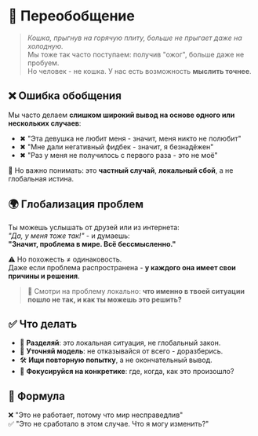 # 🧠 Переобобщение

> _Кошка, прыгнув на горячую плиту, больше не прыгает даже на холодную._  
> Мы тоже так часто поступаем: получив "ожог", больше даже не пробуем.  
> Но человек - не кошка. У нас есть возможность **мыслить точнее**.

## ❌ Ошибка обобщения

Мы часто делаем **слишком широкий вывод на основе одного или нескольких случаев**:

- ✖ "Эта девушка не любит меня - значит, меня никто не полюбит"
- ✖ "Мне дали негативный фидбек - значит, я безнадёжен"
- ✖ "Раз у меня не получилось с первого раза - это не моё"

🔄 Но важно понимать: это **частный случай**, **локальный сбой**, а не глобальная истина.

## 🌍 Глобализация проблем

Ты можешь услышать от друзей или из интернета:  
_"Да, у меня тоже так!"_ - и думаешь:  
**"Значит, проблема в мире. Всё бессмысленно."**

⚠️ Но похожесть ≠ одинаковость.  
Даже если проблема распространена - **у каждого она имеет свои причины и решения**.

> 🎯 Смотри на проблему локально: **что именно в твоей ситуации пошло не так, и как ты можешь это решить?**

## ✅ Что делать

- 🧩 **Разделяй**: это локальная ситуация, не глобальный закон.
- 🧠 **Уточняй модель**: не отказывайся от всего - доразберись.
- 🛠 **Ищи повторную попытку**, а не окончательный вывод.
- 📍 **Фокусируйся на конкретике**: где, когда, как это произошло?

## 💬 Формула

❌ "Это не работает, потому что мир несправедлив"  
✅ "Это не сработало в этом случае. Что я могу изменить?"
